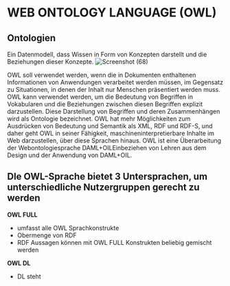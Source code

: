 # WEB ONTOLOGY LANGUAGE (OWL)

## Ontologien
Ein Datenmodell, dass Wissen in Form von Konzepten darstellt und die Beziehungen dieser Konzepte.
![Screenshot (68)](https://user-images.githubusercontent.com/92676445/198880512-e3d4ba4b-77d1-4ede-bb96-79432297f14d.png)

OWL soll verwendet werden, wenn die in Dokumenten enthaltenen Informationen von Anwendungen verarbeitet werden müssen, im Gegensatz zu Situationen, in denen der Inhalt nur Menschen präsentiert werden muss. OWL kann verwendet werden, um die Bedeutung von Begriffen in Vokabularen und die Beziehungen zwischen diesen Begriffen explizit darzustellen. Diese Darstellung von Begriffen und deren Zusammenhängen wird als Ontologie bezeichnet. OWL hat mehr Möglichkeiten zum Ausdrücken von Bedeutung und Semantik als XML, RDF und RDF-S, und daher geht OWL in seiner Fähigkeit, maschineninterpretierbare Inhalte im Web darzustellen, über diese Sprachen hinaus. OWL ist eine Überarbeitung der Webontologiesprache DAML+OILEinbeziehen von Lehren aus dem Design und der Anwendung von DAML+OIL.

## DIe OWL-Sprache bietet 3 Untersprachen, um unterschiedliche Nutzergruppen gerecht zu werden

**OWL FULL**
- umfasst alle OWL Sprachkonstrukte
- Obermenge von RDF
- RDF Aussagen können mit OWL FULL Konstrukten beliebig gemischt werden

**OWL DL**
- DL steht 
